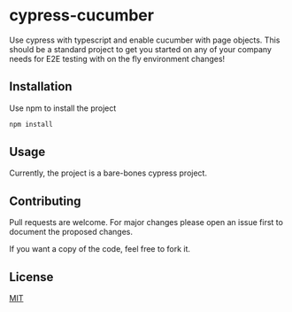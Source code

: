 # cypress-cucumber
Use cypress with typescript and enable cucumber with page objects. This should be a standard project to get you started on any of your company needs for E2E testing with on the fly environment changes!

## Installation
Use npm to install the project
```bash
npm install
```

## Usage
Currently, the project is a bare-bones cypress project.

## Contributing
Pull requests are welcome. For major changes please open an issue first to document the proposed changes.

If you want a copy of the code, feel free to fork it.

## License
[MIT](https://choosealicense.com/licenses/mit/)